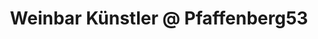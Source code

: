 ---
title: "Weinbar Künstler @ Pfaffenberg53"
url: /eltville-am-rhein/weinbar-kuenstler-an-pfaffenberg53/
shop: Spirituosen
---